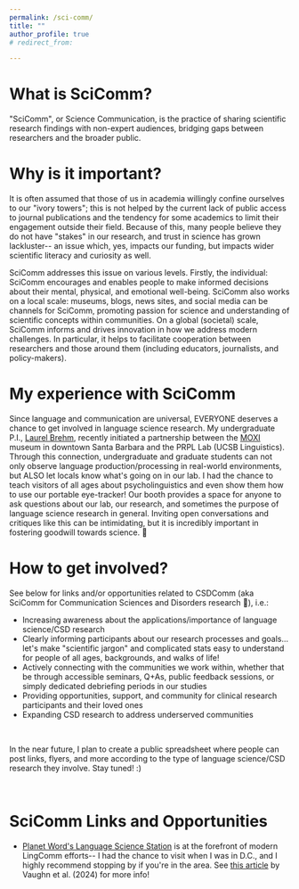 ```yaml
---
permalink: /sci-comm/
title: ""
author_profile: true
# redirect_from: 

---
```


What is SciComm?
======
"SciComm", or Science Communication, is the practice of sharing scientific research findings with non-expert audiences, bridging gaps between researchers and the broader public. 


Why is it important?
======
It is often assumed that those of us in academia willingly confine ourselves to our "ivory towers"; this is not helped by the current lack of public access to journal publications and the tendency for some academics to limit their engagement outside their field. Because of this, many people believe they do not have "stakes" in our research, and trust in science has grown lackluster-- an issue which, yes, impacts our funding, but impacts wider scientific literacy and curiosity as well.

SciComm addresses this issue on various levels. Firstly, the individual: SciComm encourages and enables people to make informed decisions about their mental, physical, and emotional well-being. SciComm also works on a local scale: museums, blogs, news sites, and social media can be channels for SciComm, promoting passion for science and understanding of scientific concepts within communities. On a global (societal) scale, SciComm informs and drives innovation in how we address modern challenges. In particular, it helps to facilitate cooperation between researchers and those around them (including educators, journalists, and policy-makers).


My experience with SciComm
======
Since language and communication are universal, EVERYONE deserves a chance to get involved in language science research. My undergraduate P.I., [Laurel Brehm](https://linguistics.ucsb.edu/people/laurel-brehm), recently initiated a partnership between the [MOXI](https://moxi.org/?gad_source=1&gad_campaignid=1335815884) museum in downtown Santa Barbara and the PRPL Lab (UCSB Linguistics). Through this connection, undergraduate and graduate students can not only observe language production/processing in real-world environments, but ALSO let locals know what's going on in our lab. I had the chance to teach visitors of all ages about psycholinguistics and even show them how to use our portable eye-tracker! Our booth provides a space for anyone to ask questions about our lab, our research, and sometimes the purpose of language science research in general. Inviting open conversations and critiques like this can be intimidating, but it is incredibly important in fostering goodwill towards science. 🔬


How to get involved?
======
See below for links and/or opportunities related to CSDComm (aka SciComm for Communication Sciences and Disorders research 💬), i.e.:

* Increasing awareness about the applications/importance of language science/CSD research
* Clearly informing participants about our research processes and goals... let's make "scientific jargon" and complicated stats easy to understand for people of all ages, backgrounds, and walks of life!
* Actively connecting with the communities we work within, whether that be through accessible seminars, Q+As, public feedback sessions, or simply dedicated debriefing periods in our studies
* Providing opportunities, support, and community for clinical research participants and their loved ones
* Expanding CSD research to address underserved communities

<br>

In the near future, I plan to create a public spreadsheet where people can post links, flyers, and more according to the type of language science/CSD research they involve. Stay tuned! :)

<br>

SciComm Links and Opportunities
======
* [Planet Word's Language Science Station](https://sites.google.com/umd.edu/planetwordresearch) is at the forefront of modern LingComm efforts-- I had the chance to visit when I was in D.C., and I highly recommend stopping by if you're in the area. See [this article](https://www.degruyterbrill.com/document/doi/10.1515/lingvan-2024-0077/html) by Vaughn et al. (2024) for more info!

